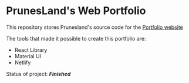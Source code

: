 # PrunesLand's Web Portfolio

This repository stores Prunesland's source code for the [Portfolio website](https://pranaya-anargya.netlify.app)

The tools that made it possible to create this portfolio are:
- React Library
- Material UI
- Netlify

Status of project: ***Finished***
